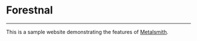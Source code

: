 # Forestnal
------------------------

This is a sample website demonstrating the features of [Metalsmith](http://metalsmith.io/).

